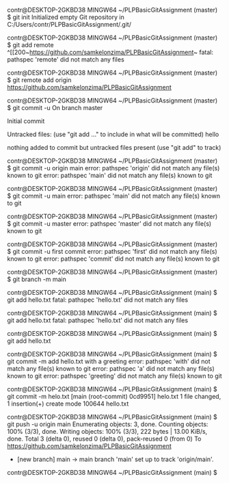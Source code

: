 contr@DESKTOP-2GKBD38 MINGW64 ~/PLPBasicGitAssignment (master)
$ git init
Initialized empty Git repository in C:/Users/contr/PLPBasicGitAssignment/.git/

contr@DESKTOP-2GKBD38 MINGW64 ~/PLPBasicGitAssignment (master)
$ git add remote ^[[200~https://github.com/samkelonzima/PLPBasicGitAssignment~
fatal: pathspec 'remote' did not match any files

contr@DESKTOP-2GKBD38 MINGW64 ~/PLPBasicGitAssignment (master)
$ git remote add origin https://github.com/samkelonzima/PLPBasicGitAssignment

contr@DESKTOP-2GKBD38 MINGW64 ~/PLPBasicGitAssignment (master)
$ git commit -u
On branch master

Initial commit

Untracked files:
  (use "git add <file>..." to include in what will be committed)
        hello

nothing added to commit but untracked files present (use "git add" to track)

contr@DESKTOP-2GKBD38 MINGW64 ~/PLPBasicGitAssignment (master)
$ git commit -u origin main
error: pathspec 'origin' did not match any file(s) known to git
error: pathspec 'main' did not match any file(s) known to git

contr@DESKTOP-2GKBD38 MINGW64 ~/PLPBasicGitAssignment (master)
$ git commit -u main
error: pathspec 'main' did not match any file(s) known to git

contr@DESKTOP-2GKBD38 MINGW64 ~/PLPBasicGitAssignment (master)
$ git commit -u master
error: pathspec 'master' did not match any file(s) known to git

contr@DESKTOP-2GKBD38 MINGW64 ~/PLPBasicGitAssignment (master)
$ git commit -u first commit
error: pathspec 'first' did not match any file(s) known to git
error: pathspec 'commit' did not match any file(s) known to git

contr@DESKTOP-2GKBD38 MINGW64 ~/PLPBasicGitAssignment (master)
$ git branch -m main

contr@DESKTOP-2GKBD38 MINGW64 ~/PLPBasicGitAssignment (main)
$ git add hello.txt
fatal: pathspec 'hello.txt' did not match any files

contr@DESKTOP-2GKBD38 MINGW64 ~/PLPBasicGitAssignment (main)
$ git add hello.txt
fatal: pathspec 'hello.txt' did not match any files

contr@DESKTOP-2GKBD38 MINGW64 ~/PLPBasicGitAssignment (main)
$ git add hello.txt

contr@DESKTOP-2GKBD38 MINGW64 ~/PLPBasicGitAssignment (main)
$ git commit -m add hello.txt with a greeting
error: pathspec 'with' did not match any file(s) known to git
error: pathspec 'a' did not match any file(s) known to git
error: pathspec 'greeting' did not match any file(s) known to git

contr@DESKTOP-2GKBD38 MINGW64 ~/PLPBasicGitAssignment (main)
$ git commit -m helo.txt
[main (root-commit) 0cd9951] helo.txt
 1 file changed, 1 insertion(+)
 create mode 100644 hello.txt

contr@DESKTOP-2GKBD38 MINGW64 ~/PLPBasicGitAssignment (main)
$ git push -u origin main
Enumerating objects: 3, done.
Counting objects: 100% (3/3), done.
Writing objects: 100% (3/3), 222 bytes | 13.00 KiB/s, done.
Total 3 (delta 0), reused 0 (delta 0), pack-reused 0 (from 0)
To https://github.com/samkelonzima/PLPBasicGitAssignment
 * [new branch]      main -> main
branch 'main' set up to track 'origin/main'.

contr@DESKTOP-2GKBD38 MINGW64 ~/PLPBasicGitAssignment (main)
$
